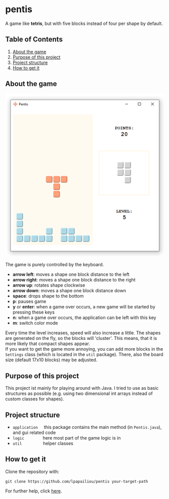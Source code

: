# pentis

A game like __tetris__, but with five blocks instead of four per shape by default.  

## Table of Contents
1. [About the game](#about-the-game)  
2. [Purpose of this project](#purpose-of-this-project) 
2. [Project structure](#project-structure)  
3. [How to get it](#how-to-get-it)  
		
## About the game
![screenshot of pentis](https://github.com/lpapailiou/pentis/blob/master/src/main/resources/pentis_screenshot.png)

The game is purely controlled by the keyboard.
* __arrow left__: moves a shape one block distance to the left
* __arrow right__: moves a shape one block distance to the right
* __arrow up__: rotates shape clockwise
* __arrow down__: moves a shape one block distance down
* __space__: drops shape to the bottom		
* __p__: pauses game		
* __y__ or __enter__: when a game over occurs, a new game will be started by pressing these keys		
* __n__: when a game over occurs, the application can be left with this key		
* __m__: switch color mode		
  
Every time the level increases, speed will also increase a little. 
The shapes are generated on the fly, so the blocks will 'cluster'. This means, that it is more likely that compact 
shapes appear.  
If you want to get the game more annoying, you can add more blocks in the ``Settings`` class (which is located in the ``util`` 
package). There, also the board size (default 17x10 blocks) may be adjusted.

## Purpose of this project
This project ist mainly for playing around with Java. I tried to use as basic structures as possible 
(e.g. using two dimensional int arrays instead of custom classes for shapes).

## Project structure

* ``application``         this package contains the main method (in ``Pentis.java``), and gui related code
* ``logic``               here most part of the game logic is in
* ``util``                 helper classes

## How to get it

Clone the repository with:

    git clone https://github.com/lpapailiou/pentis your-target-path

For further help, click [here](https://gist.github.com/lpapailiou/d4d63338ccb1413363970ac571aa71c9).

